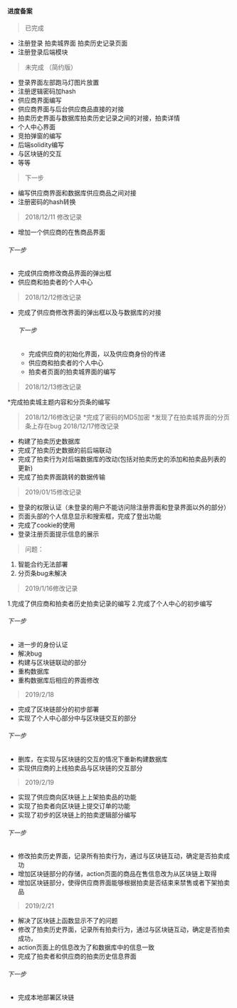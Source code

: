 #### 进度备案
>  已完成

*  注册登录 拍卖城界面 拍卖历史记录页面
*  注册登录后端模块

>  未完成  （简约版）

*  登录界面左部跑马灯图片放置
*  注册逻辑密码加hash
*  供应商界面编写
*  供应商界面与后台供应商品直接的对接
*  拍卖历史界面与数据库拍卖历史记录之间的对接，拍卖详情
*  个人中心界面
*  竞拍弹窗的编写
*  后端solidity编写
*  与区块链的交互
*  等等

>下一步

*  编写供应商界面和数据库供应商品之间对接
*  注册密码的hash转换

>2018/12/11 修改记录

 * 增加一个供应商的在售商品界面
 ######  下一步
 *  完成供应商修改商品界面的弹出框
 *  供应商和拍卖者的个人中心

>2018/12/12修改记录

* 完成了供应商修改界面的弹出框以及与数据库的对接

   ###### 下一步
   *  完成供应商的初始化界面，以及供应商身份的传递
   *  供应商和拍卖者的个人中心
   *  拍卖者页面的拍卖城界面的编写

>2018/12/13修改记录

  *完成拍卖城主题内容和分页条的编写

>2018/12/16修改记录
  *完成了密码的MD5加密
  *发现了在拍卖城界面的分页条上存在bug
>2018/12/17修改记录

 * 构建了拍卖历史数据库
 * 完成了拍卖历史数据的前后端联动
 * 完成了拍卖行为对后端数据库的改动(包括对拍卖历史的添加和拍卖品列表的更新)
 * 完成了拍卖界面跳转的数据传输

>2019/01/15修改记录

  *  登录的权限认证（未登录的用户不能访问除注册界面和登录界面以外的部分）
  *  页面头部的个人信息显示和搜索框，完成了登出功能
  *  完成了cookie的使用
  *  登录注册页面提示信息的展示

>问题：

 1. 智能合约无法部署
 2. 分页条bug未解决


>2019/1/16修改记录

 1.完成了供应商和拍卖者历史拍卖记录的编写
 2.完成了个人中心的初步编写


  ######  下一步
  *  进一步的身份认证
  *  解决bug
  *  构建与区块链联动的部分
  *  重构数据库
  *  重构数据库后相应的界面修改

>2019/2/18
  * 完成了区块链部分的初步部署
  * 实现了个人中心部分中与区块链交互的部分

  ######  下一步
  * 删库，在实现与区块链的交互的情况下重新构建数据库
  * 实现供应商的上线拍卖品与区块链的交互部分

>2019/2/19
  * 实现了供应商向区块链上上架拍卖品的功能
  * 实现了拍卖者向区块链上提交订单的功能
  * 实现了初步的区块链上的拍卖逻辑部分编写

  ######  下一步
  * 修改拍卖历史界面，记录所有拍卖行为，通过与区块链互动，确定是否拍卖成功
  * 增加区块链部分的存储，action页面的商品在售信息改为从区块链上取得
  * 增加区块链部分，使得供应商界面能够根据拍卖是否结束来禁售或者下架拍卖品

>2019/2/21
  * 解决了区块链上函数显示不了的问题
  * 修改了拍卖历史界面，记录所有拍卖行为，通过与区块链互动，确定是否拍卖成功，
  * action页面上的信息改为了和数据库中的信息一致
  * 完成了拍卖者和供应商的拍卖历史信息界面

  ######  下一步
  * 完成本地部署区块链

